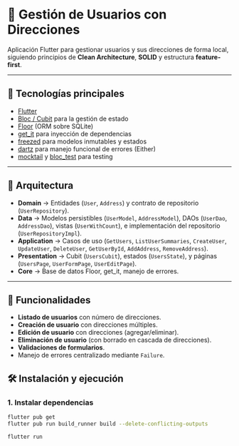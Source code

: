 # 👥 Gestión de Usuarios con Direcciones

Aplicación Flutter para gestionar usuarios y sus direcciones de forma local, siguiendo principios de **Clean Architecture**, **SOLID** y estructura **feature-first**.

---

## 🚀 Tecnologías principales

- [Flutter](https://flutter.dev/)
- [Bloc / Cubit](https://pub.dev/packages/flutter_bloc) para la gestión de estado
- [Floor](https://pub.dev/packages/floor) (ORM sobre SQLite)
- [get_it](https://pub.dev/packages/get_it) para inyección de dependencias
- [freezed](https://pub.dev/packages/freezed) para modelos inmutables y estados
- [dartz](https://pub.dev/packages/dartz) para manejo funcional de errores (Either)
- [mocktail](https://pub.dev/packages/mocktail) y [bloc_test](https://pub.dev/packages/bloc_test) para testing

---

## 📑 Arquitectura

- **Domain** → Entidades (`User`, `Address`) y contrato de repositorio (`UserRepository`).
- **Data** → Modelos persistibles (`UserModel`, `AddressModel`), DAOs (`UserDao`, `AddressDao`), vistas (`UserWithCount`), e implementación del repositorio (`UserRepositoryImpl`).
- **Application** → Casos de uso (`GetUsers`, `ListUserSummaries`, `CreateUser`, `UpdateUser`, `DeleteUser`, `GetUserById`, `AddAddress`, `RemoveAddress`).
- **Presentation** → Cubit (`UsersCubit`), estados (`UsersState`), y páginas (`UsersPage`, `UserFormPage`, `UserEditPage`).
- **Core** → Base de datos Floor, get_it, manejo de errores.

---

## 🧩 Funcionalidades

- **Listado de usuarios** con número de direcciones.
- **Creación de usuario** con direcciones múltiples.
- **Edición de usuario** con direcciones (agregar/eliminar).
- **Eliminación de usuario** (con borrado en cascada de direcciones).
- **Validaciones de formularios**.
- Manejo de errores centralizado mediante `Failure`.


## 🛠️ Instalación y ejecución

### 1. Instalar dependencias
```bash
flutter pub get
flutter pub run build_runner build --delete-conflicting-outputs

flutter run